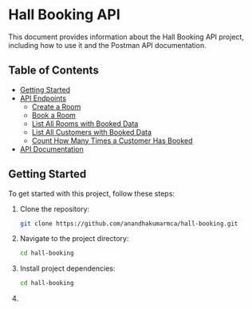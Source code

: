 # Hall Booking API

This document provides information about the Hall Booking API project, including how to use it and the Postman API documentation.

## Table of Contents

- [Getting Started](#getting-started)
- [API Endpoints](#api-endpoints)
    - [Create a Room](#create-a-room)
    - [Book a Room](#book-a-room)
    - [List All Rooms with Booked Data](#list-all-rooms-with-booked-data)
    - [List All Customers with Booked Data](#list-all-customers-with-booked-data)
    - [Count How Many Times a Customer Has Booked](#count-how-many-times-a-customer-has-booked)
- [API Documentation](#postman-api-documentation)

## Getting Started

To get started with this project, follow these steps:

1. Clone the repository:

   ```bash
   git clone https://github.com/anandhakumarmca/hall-booking.git

2. Navigate to the project directory:

   ```bash
   cd hall-booking
   
3. Install project dependencies:

   ```bash
   cd hall-booking
   
4. 
